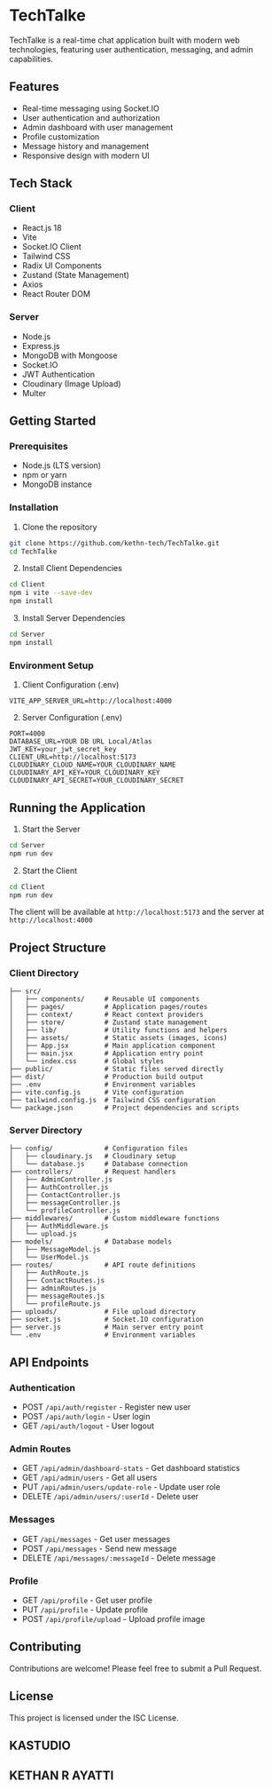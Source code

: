 # TechTalke

TechTalke is a real-time chat application built with modern web technologies, featuring user authentication, messaging, and admin capabilities.

## Features

- Real-time messaging using Socket.IO
- User authentication and authorization
- Admin dashboard with user management
- Profile customization
- Message history and management
- Responsive design with modern UI

## Tech Stack

### Client
- React.js 18
- Vite
- Socket.IO Client
- Tailwind CSS
- Radix UI Components
- Zustand (State Management)
- Axios
- React Router DOM

### Server
- Node.js
- Express.js
- MongoDB with Mongoose
- Socket.IO
- JWT Authentication
- Cloudinary (Image Upload)
- Multer

## Getting Started

### Prerequisites

- Node.js (LTS version)
- npm or yarn
- MongoDB instance

### Installation

1. Clone the repository
```sh
git clone https://github.com/kethn-tech/TechTalke.git
cd TechTalke
```

2. Install Client Dependencies
```sh
cd Client
npm i vite --save-dev
npm install
```

3. Install Server Dependencies
```sh
cd Server
npm install
```

### Environment Setup

1. Client Configuration (.env)
```env
VITE_APP_SERVER_URL=http://localhost:4000
```

2. Server Configuration (.env)
```env
PORT=4000
DATABASE_URL=YOUR DB URL Local/Atlas
JWT_KEY=your_jwt_secret_key
CLIENT_URL=http://localhost:5173
CLOUDINARY_CLOUD_NAME=YOUR_CLOUDINARY_NAME
CLOUDINARY_API_KEY=YOUR_CLOUDINARY_KEY
CLOUDINARY_API_SECRET=YOUR_CLOUDINARY_SECRET
```

## Running the Application

1. Start the Server
```sh
cd Server
npm run dev
```

2. Start the Client
```sh
cd Client
npm run dev
```

The client will be available at `http://localhost:5173` and the server at `http://localhost:4000`

## Project Structure

### Client Directory
```
├── src/
│   ├── components/     # Reusable UI components
│   ├── pages/          # Application pages/routes
│   ├── context/        # React context providers
│   ├── store/          # Zustand state management
│   ├── lib/            # Utility functions and helpers
│   ├── assets/         # Static assets (images, icons)
│   ├── App.jsx         # Main application component
│   ├── main.jsx        # Application entry point
│   └── index.css       # Global styles
├── public/             # Static files served directly
├── dist/               # Production build output
├── .env                # Environment variables
├── vite.config.js      # Vite configuration
├── tailwind.config.js  # Tailwind CSS configuration
└── package.json        # Project dependencies and scripts
```

### Server Directory
```
├── config/             # Configuration files
│   ├── cloudinary.js   # Cloudinary setup
│   └── database.js     # Database connection
├── controllers/        # Request handlers
│   ├── AdminController.js
│   ├── AuthController.js
│   ├── ContactController.js
│   ├── messageController.js
│   └── profileController.js
├── middlewares/        # Custom middleware functions
│   ├── AuthMiddleware.js
│   └── upload.js
├── models/             # Database models
│   ├── MessageModel.js
│   └── UserModel.js
├── routes/             # API route definitions
│   ├── AuthRoute.js
│   ├── ContactRoutes.js
│   ├── adminRoutes.js
│   ├── messageRoutes.js
│   └── profileRoute.js
├── uploads/            # File upload directory
├── socket.js           # Socket.IO configuration
├── server.js           # Main server entry point
└── .env                # Environment variables
```

## API Endpoints

### Authentication
- POST `/api/auth/register` - Register new user
- POST `/api/auth/login` - User login
- GET `/api/auth/logout` - User logout

### Admin Routes
- GET `/api/admin/dashboard-stats` - Get dashboard statistics
- GET `/api/admin/users` - Get all users
- PUT `/api/admin/users/update-role` - Update user role
- DELETE `/api/admin/users/:userId` - Delete user

### Messages
- GET `/api/messages` - Get user messages
- POST `/api/messages` - Send new message
- DELETE `/api/messages/:messageId` - Delete message

### Profile
- GET `/api/profile` - Get user profile
- PUT `/api/profile` - Update profile
- POST `/api/profile/upload` - Upload profile image

## Contributing

Contributions are welcome! Please feel free to submit a Pull Request.

## License

This project is licensed under the ISC License.

## KASTUDIO
## KETHAN R AYATTI

